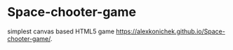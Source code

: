# Space-chooter-game
simplest canvas based HTML5 game
https://alexkonichek.github.io/Space-chooter-game/. 
